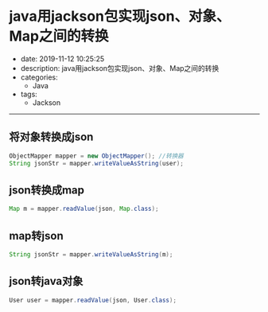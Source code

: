 #   java用jackson包实现json、对象、Map之间的转换
+ date: 2019-11-12 10:25:25
+ description: java用jackson包实现json、对象、Map之间的转换
+ categories:
  - Java
+ tags:
  - Jackson
---
##	将对象转换成json
```java
ObjectMapper mapper = new ObjectMapper(); //转换器 
String jsonStr = mapper.writeValueAsString(user);
```

##	json转换成map
```java
Map m = mapper.readValue(json, Map.class); 
```

##	map转json
```java
String jsonStr = mapper.writeValueAsString(m);
```

##	json转java对象
```java
User user = mapper.readValue(json, User.class);
```

